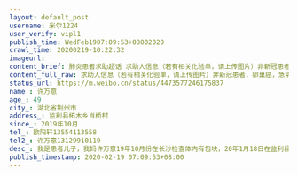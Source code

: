 ```yaml
---
layout: default_post
username: 米尔1224
user_verify: vipl1
publish_time: WedFeb1907:09:53+08002020
crawl_time: 20200219-10:22:32
imageurl: 
content_brief: 肺炎患者求助超话 求助人信息（若有相关化验单，请上传图片）非新冠患者，卵巢癌，急需动手术。【姓名】许万意【年龄】49【所在城市】湖北省荆州市【所在小区、社区】监利县柘木乡肖桥村【患病时间】2019年10月【联系方式】欧阳轩13554113558【其他紧急联系人】许万意 13129910119【病情描 ...全文
content_full_raw: 求助人信息（若有相关化验单，请上传图片）非新冠患者，卵巢癌，急需动手术。<br/>【姓名】许万意<br/>【年龄】49<br/>【所在城市】湖北省荆州市<br/>【所在小区、社区】监利县柘木乡肖桥村<br/>【患病时间】2019年10月<br/>【联系方式】欧阳轩13554113558<br/>【其他紧急联系人】许万意13129910119<br/>【病情描述】我是患者儿子，我妈许万意19年10月份在长沙检查体内有包块，20年1月18日在监利县人民医院手术，切除包块，但是检验切除物是恶性肿瘤（卵巢癌），医生说现在必须在大医院动手术，现在不知道哪个医院能做手术，也没有私家车去医院，希望大家能帮一下我<spanclass="url-icon"><imgalt=[失望]src="//h5.sinaimg.cn/m/emoticon/icon/default/d_shiwang-7925938d93.png"style="width:1em;height:1em;"/></span><spanclass="url-icon"><imgalt=[失望]src="//h5.sinaimg.cn/m/emoticon/icon/default/d_shiwang-7925938d93.png"style="width:1em;height:1em;"/></span><adata-url="http://t.cn/R2Wx8MY"href="http://weibo.com/p/1001018008642102300000000"data-hide=""><spanclass='url-icon'><imgstyle='width:1rem;height:1rem'src='https://h5.sinaimg.cn/upload/2015/09/25/3/timeline_card_small_location_default.png'></span><spanclass="surl-text">荆州·监利县</span></a>
status_url: https://m.weibo.cn/status/4473577246175837
name_: 许万意
age_: 49
city_: 湖北省荆州市
address_: 监利县柘木乡肖桥村
since_: 2019年10月
tel_: 欧阳轩13554113558
tel2_: 许万意13129910119
desc_: 我是患者儿子，我妈许万意19年10月份在长沙检查体内有包块，20年1月18日在监利县人民医院手术，切除包块，但是检验切除物是恶性肿瘤（卵巢癌），医生说现在必须在大医院动手术，现在不知道哪个医院能做手术，也没有私家车去医院，希望大家能帮一下我<spanclass="url-icon"><imgalt=[失望]src="//h5.sinaimg.cn/m/emoticon/icon/default/d_shiwang-7925938d93.png"style="width1em;height1em;"/></span><spanclass="url-icon"><imgalt=[失望]src="//h5.sinaimg.cn/m/emoticon/icon/default/d_shiwang-7925938d93.png"style="width1em;height1em;"/></span><adata-url="http//t.cn/R2Wx8MY"href="http//weibo.com/p/1001018008642102300000000"data-hide=""><spanclass='url-icon'><imgstyle='width1rem;height1rem'src='https//h5.sinaimg.cn/upload/2015/09/25/3/timeline_card_small_location_default.png'></span><spanclass="surl-text">荆州·监利县</span></a>
publish_timestamp: 2020-02-19 07:09:53+08:00
---
```

